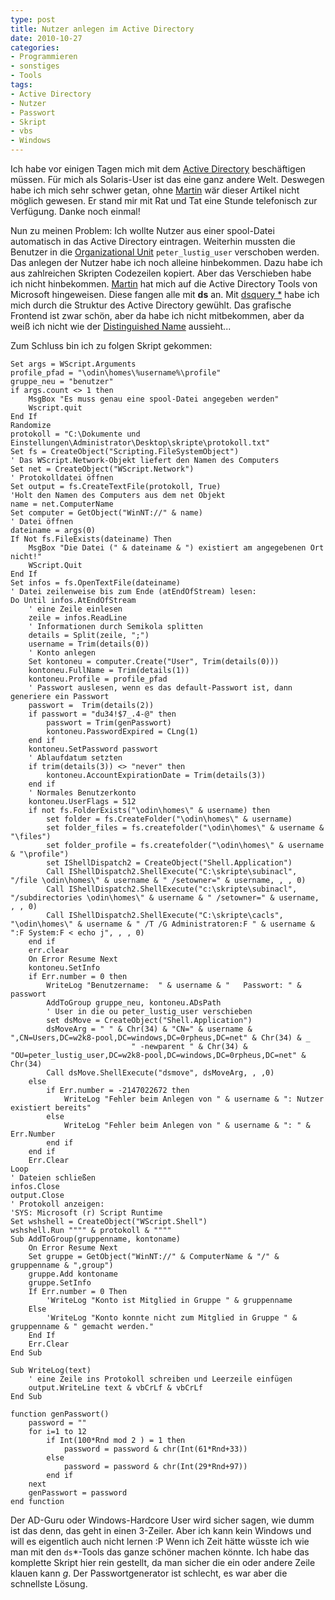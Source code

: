 ```yaml
---
type: post
title: Nutzer anlegen im Active Directory
date: 2010-10-27
categories:
- Programmieren
- sonstiges
- Tools
tags:
- Active Directory
- Nutzer
- Passwort
- Skript
- vbs
- Windows
---
```


Ich habe vor einigen Tagen mich mit dem [Active Directory](http://www.rrzn.uni-hannover.de/fileadmin/it_sicherheit/pdf/SiTaWS05-ActiveDir.pdf)
beschäftigen müssen. Für mich als Solaris-User ist das eine ganz andere Welt. Deswegen habe ich mich sehr schwer getan,
ohne [Martin](https://meet-unix.org/) wär dieser Artikel nicht möglich gewesen. Er stand mir mit Rat und Tat eine
Stunde telefonisch zur Verfügung. Danke noch einmal!


Nun zu meinen Problem: Ich wollte Nutzer aus einer spool-Datei automatisch in das Active Directory eintragen. Weiterhin mussten die Benutzer in die
[Organizational Unit](https://en.wikipedia.org/wiki/Organizational_Unit) `peter_lustig_user` verschoben werden. Das anlegen der Nutzer habe ich noch
alleine hinbekommen. Dazu habe ich aus zahlreichen Skripten Codezeilen kopiert. Aber das Verschieben habe ich nicht hinbekommen.
[Martin](https://meet-unix.org/)  hat mich auf die Active Directory Tools von Microsoft hingeweisen. Diese fangen alle mit __ds__ an. 
Mit [dsquery *](http://ss64.com/nt/dsquery.html) habe ich mich durch die Struktur des Active Directory gewühlt. Das grafische Frontend ist zwar
schön, aber da habe ich nicht mitbekommen, aber da weiß ich nicht wie der [Distinguished Name](http://www.comptechdoc.org/os/windows/win2k/win2kadname.html) aussieht...


Zum Schluss bin ich zu folgen Skript gekommen:

```
Set args = WScript.Arguments
profile_pfad = "\odin\homes\%username%\profile"
gruppe_neu = "benutzer"
if args.count <> 1 then
	MsgBox "Es muss genau eine spool-Datei angegeben werden"
	Wscript.quit
End If
Randomize
protokoll = "C:\Dokumente und Einstellungen\Administrator\Desktop\skripte\protokoll.txt"
Set fs = CreateObject("Scripting.FileSystemObject")
' Das WScript.Network-Objekt liefert den Namen des Computers
Set net = CreateObject("WScript.Network")
' Protokolldatei öffnen
Set output = fs.CreateTextFile(protokoll, True)
'Holt den Namen des Computers aus dem net Objekt
name = net.ComputerName
Set computer = GetObject("WinNT://" & name)
' Datei öffnen
dateiname = args(0)
If Not fs.FileExists(dateiname) Then
	MsgBox "Die Datei (" & dateiname & ") existiert am angegebenen Ort nicht!"
	WScript.Quit
End If
Set infos = fs.OpenTextFile(dateiname)
' Datei zeilenweise bis zum Ende (atEndOfStream) lesen:
Do Until infos.AtEndOfStream
	' eine Zeile einlesen
	zeile = infos.ReadLine
	' Informationen durch Semikola splitten
	details = Split(zeile, ";")
	username = Trim(details(0))
	' Konto anlegen
	Set kontoneu = computer.Create("User", Trim(details(0)))
	kontoneu.FullName = Trim(details(1))
	kontoneu.Profile = profile_pfad
	' Passwort auslesen, wenn es das default-Passwort ist, dann generiere ein Passwort
	passwort =  Trim(details(2))
	if passwort = "du34!$7_.4-@" then
		passwort = Trim(genPasswort)
		kontoneu.PasswordExpired = CLng(1)
	end if
	kontoneu.SetPassword passwort
	' Ablaufdatum setzten
	if trim(details(3)) <> "never" then
		kontoneu.AccountExpirationDate = Trim(details(3))
	end if
	' Normales Benutzerkonto
	kontoneu.UserFlags = 512
	if not fs.FolderExists("\odin\homes\" & username) then
		set folder = fs.CreateFolder("\odin\homes\" & username)
		set folder_files = fs.createfolder("\odin\homes\" & username & "\files")
		set folder_profile = fs.createfolder("\odin\homes\" & username & "\profile")
		set IShellDispatch2 = CreateObject("Shell.Application")
		Call IShellDispatch2.ShellExecute("C:\skripte\subinacl", "/file \odin\homes\" & username & " /setowner=" & username, , , 0)
		Call IShellDispatch2.ShellExecute("c:\skripte\subinacl", "/subdirectories \odin\homes\" & username & " /setowner=" & username, , , 0)
		Call IShellDispatch2.ShellExecute("C:\skripte\cacls", "\odin\homes\" & username & " /T /G Administratoren:F " & username & ":F System:F < echo j", , , 0)
	end if
	err.clear
	On Error Resume Next
	kontoneu.SetInfo
	if Err.number = 0 then
		WriteLog "Benutzername:  " & username & "   Passwort: " & passwort
		AddToGroup gruppe_neu, kontoneu.ADsPath
		' User in die ou peter_lustig_user verschieben
		set dsMove = CreateObject("Shell.Application")
		dsMoveArg = " " & Chr(34) & "CN=" & username & ",CN=Users,DC=w2k8-pool,DC=windows,DC=0rpheus,DC=net" & Chr(34) & _
	                       " -newparent " & Chr(34) & "OU=peter_lustig_user,DC=w2k8-pool,DC=windows,DC=0rpheus,DC=net" & Chr(34)
		Call dsMove.ShellExecute("dsmove", dsMoveArg, , ,0)
	else
		if Err.number = -2147022672 then
			WriteLog "Fehler beim Anlegen von " & username & ": Nutzer existiert bereits"
		else
			WriteLog "Fehler beim Anlegen von " & username & ": " & Err.Number
		end if
	end if
	Err.Clear
Loop
' Dateien schließen
infos.Close
output.Close
' Protokoll anzeigen:
'SYS: Microsoft (r) Script Runtime
Set wshshell = CreateObject("WScript.Shell")
wshshell.Run """" & protokoll & """"
Sub AddToGroup(gruppenname, kontoname)
	On Error Resume Next
	Set gruppe = GetObject("WinNT://" & ComputerName & "/" & gruppenname & ",group")
	gruppe.Add kontoname
	gruppe.SetInfo
	If Err.number = 0 Then
		'WriteLog "Konto ist Mitglied in Gruppe " & gruppenname
	Else
		'WriteLog "Konto konnte nicht zum Mitglied in Gruppe " & gruppenname & " gemacht werden."
	End If
	Err.Clear
End Sub

Sub WriteLog(text)
	' eine Zeile ins Protokoll schreiben und Leerzeile einfügen
	output.WriteLine text & vbCrLf & vbCrLf
End Sub

function genPasswort()
	password = ""
	for i=1 to 12
		if Int(100*Rnd mod 2 ) = 1 then
			password = password & chr(Int(61*Rnd+33))
		else
			password = password & chr(Int(29*Rnd+97))
		end if
	next
	genPasswort = password
end function
```

Der AD-Guru oder Windows-Hardcore User wird sicher sagen, wie dumm ist das denn, das geht in einen 3-Zeiler.
Aber ich kann kein Windows und will es eigentlich auch nicht lernen :P Wenn ich Zeit hätte wüsste ich wie man
mit den `ds`*-Tools das ganze schöner machen könnte. Ich habe das komplette Skript hier rein gestellt, da
man sicher die ein oder andere Zeile klauen kann *g*. Der Passwortgenerator ist schlecht,
es war aber die schnellste Lösung.
